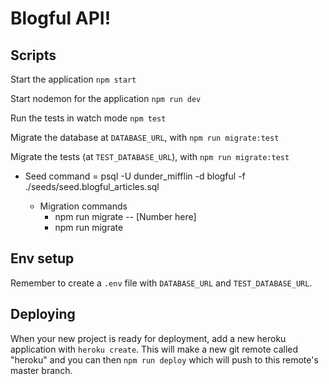 # Blogful API!

## Scripts

Start the application `npm start`

Start nodemon for the application `npm run dev`

Run the tests in watch mode `npm test`

Migrate the database at `DATABASE_URL`, with `npm run migrate:test`

Migrate the tests (at `TEST_DATABASE_URL`), with `npm run migrate:test`

- Seed command = psql -U dunder_mifflin -d blogful -f ./seeds/seed.blogful_articles.sql

  - Migration commands
    - npm run migrate -- [Number here]
    - npm run migrate

## Env setup

Remember to create a `.env` file with `DATABASE_URL` and `TEST_DATABASE_URL`.

## Deploying

When your new project is ready for deployment, add a new heroku application with `heroku create`. This will make a new git remote called "heroku" and you can then `npm run deploy` which will push to this remote's master branch.
